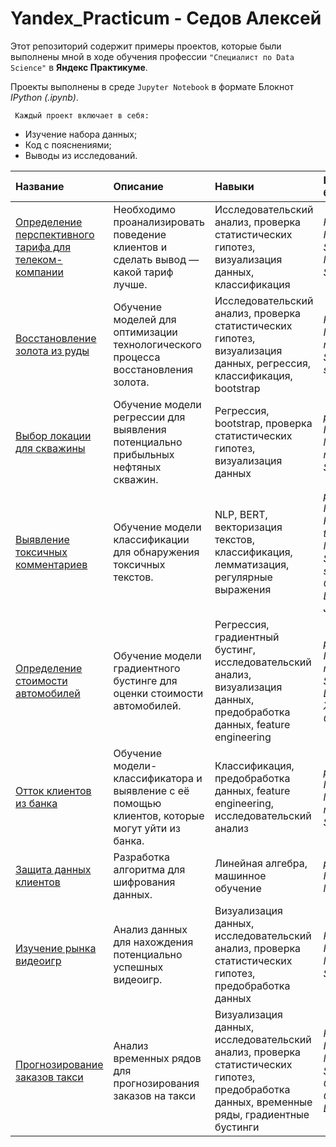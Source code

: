# Yandex_Practicum - Седов Алексей

Этот репозиторий содержит примеры проектов, которые были выполнены мной в ходе обучения профессии `"Специалист по Data Science"` в **Яндекс Практикуме**.


Проекты выполнены в среде `Jupyter Notebook` в формате Блокнот *IPython (.ipynb)*.

` Каждый проект включает в себя:`

* Изучение набора данных;
* Код с пояснениями;
* Выводы из исследований.

|Название|Описание|Навыки|Используемые библиотеки| 
|:-------|:-------|:-----|:----------------------|
| [Определение перспективного тарифа для телеком-компании](https://github.com/Alex-Sedov/Yandex_Practicum/tree/main/%D0%9E%D0%BF%D1%80%D0%B5%D0%B4%D0%B5%D0%BB%D0%B5%D0%BD%D0%B8%D0%B5%20%D0%BF%D0%B5%D1%80%D1%81%D0%BF%D0%B5%D0%BA%D1%82%D0%B8%D0%B2%D0%BD%D0%BE%D0%B3%D0%BE%20%D1%82%D0%B0%D1%80%D0%B8%D1%84%D0%B0) | Необходимо проанализировать поведение клиентов и сделать вывод — какой тариф лучше. | Исследовательский анализ, проверка статистических гипотез, визуализация данных, классификация | *Pandas, NumPy, Math, Statistics, Matplotlib, SciPy, Seaborn* |
| [Восстановление золота из руды](https://github.com/Alex-Sedov/Yandex_Practicum/tree/main/Восстановление%20золота%20из%20руды) | Обучение моделей для оптимизации технологического процесса восстановления золота. | Исследовательский анализ, проверка статистических гипотез, визуализация данных, регрессия, классификация, bootstrap | *Pandas, NumPy, matplotlib, Seaborn, SciPy, scikit-learn,* |
|[Выбор локации для скважины](https://github.com/Alex-Sedov/Yandex_Practicum/tree/a443121c8cb6f46d53bab9636e61f3bb1fcf6604/Выбор%20локации%20для%20скважины)| Обучение модели регрессии для выявления потенциально прибыльных нефтяных скважин. | Регрессия, bootstrap, проверка статистических гипотез, визуализация данных | *pandas, NumPy, scikit-learn, matplotlib, Seaborn, SciPy* |
| [Выявление токсичных комментариев]() | Обучение модели классификации для обнаружения токсичных текстов. | NLP, BERT, векторизация текстов, классификация, лемматизация, регулярные выражения | *pandas, NumPy, NLTK, PyTorch, transformers, Matplotlib, Seaborn, scikit-learn, CatBoost, LightGBM, Joblib* |
| [Определение стоимости автомобилей](https://github.com/Alex-Sedov/Yandex_Practicum/tree/main/%D0%9E%D0%BF%D1%80%D0%B5%D0%B4%D0%B5%D0%BB%D0%B5%D0%BD%D0%B8%D0%B5%20%D1%81%D1%82%D0%BE%D0%B8%D0%BC%D0%BE%D1%81%D1%82%D0%B8%20%D0%B0%D0%B2%D1%82%D0%BE) | Обучение модели градиентного бустинге для оценки стоимости автомобилей. | Регрессия, градиентный бустинг, исследовательский анализ, визуализация данных, предобработка данных, feature engineering | *pandas, NumPy, matplotlib, Seaborn, LightGBM, XGBoost, CatBoost* |
| [Отток клиентов из банка](https://github.com/Alex-Sedov/Yandex_Practicum/tree/main/%D0%9E%D1%82%D1%82%D0%BE%D0%BA%20%D0%BA%D0%BB%D0%B8%D0%B5%D0%BD%D1%82%D0%BE%D0%B2) | Обучение модели-классификатора и выявление с её помощью клиентов, которые могут уйти из банка. | Классификация, предобработка данных, feature engineering, исследовательский анализ | *pandas, NumPy, scikit-learn, matplotlib, Seaborn* |
| [Защита данных клиентов](https://github.com/Alex-Sedov/Yandex_Practicum/tree/main/Защита%20данных%20клиента) | Разработка алгоритма для шифрования данных. | Линейная алгебра, машинное обучение | *pandas, NumPy, scikit-learn* |
| [Изучение рынка видеоигр](https://github.com/Alex-Sedov/Yandex_Practicum/tree/main/Анализ%20рынка%20видеоигр) | Анализ данных для нахождения потенциально успешных видеоигр. | Визуализация данных, исследовательский анализ, проверка статистических гипотез, предобработка данных | *Pandas, NumPy, Matplotlib, Seaborn, SciPy* |
| [Прогнозирование заказов такси]() | Анализ временных рядов для прогнозирования заказов на такси | Визуализация данных, исследовательский анализ, проверка статистических гипотез, предобработка данных, временные ряды, градиентные бустинги | *Pandas, NumPy, Matplotlib, SciPy, OPTUNA, Catboost, LightGBM* |
